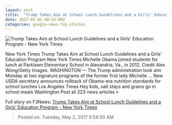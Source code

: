 ```yaml
---
layout: post
title:  "Trump Takes Aim at School Lunch Guidelines and a Girls' Education Program - New York Times"
date: 2017-05-02 00:54:00Z
categories: google-news-top-stories
---
```


![Trump Takes Aim at School Lunch Guidelines and a Girls' Education Program - New York Times](https://static01.nyt.com/images/2017/05/02/us/02school/02school-facebookJumbo.jpg)

New York Times Trump Takes Aim at School Lunch Guidelines and a Girls' Education Program New York Times Michelle Obama joined students for lunch at Parklawn Elementary School in Alexandria, Va., in 2012. Credit Alex Wong/Getty Images. WASHINGTON — The Trump administration took aim Monday at two signature programs of the former first lady Michelle ... New USDA secretary announces rollback of Obama-era nutrition standards for school lunches Los Angeles Times Hey kids, salt stays and grains go in school meals Washington Post all 223 news articles »


Full story on F3News: [Trump Takes Aim at School Lunch Guidelines and a Girls' Education Program - New York Times](http://www.f3nws.com/n/uRhruB)

> Posted on: Tuesday, May 2, 2017 5:54:00 AM
